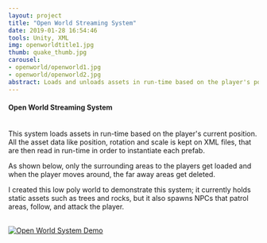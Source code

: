 ```yaml
---
layout: project
title: "Open World Streaming System"
date: 2019-01-28 16:54:46
tools: Unity, XML
img: openworldtitle1.jpg
thumb: quake_thumb.jpg
carousel:
- openworld/openworld1.jpg
- openworld/openworld2.jpg
abstract: Loads and unloads assets in run-time based on the player's position
---
```

#### Open World Streaming System
<br>
This system loads assets in run-time based on the player's current position. All the asset data like position, rotation and scale is kept on XML files, that are then read in run-time in order to instantiate each prefab.

As shown below, only the surrounding areas to the players get loaded and when the player moves around, the far away areas get deleted.

I created this low poly world to demonstrate this system; it currently holds static assets such as trees and rocks, but it also spawns NPCs that patrol areas, follow, and attack the player.

<br>[![Open World System Demo](https://i.gyazo.com/ea19ae122aaeed3cb68843e99cc508d7.gif)](https://gyazo.com/ea19ae122aaeed3cb68843e99cc508d7)
